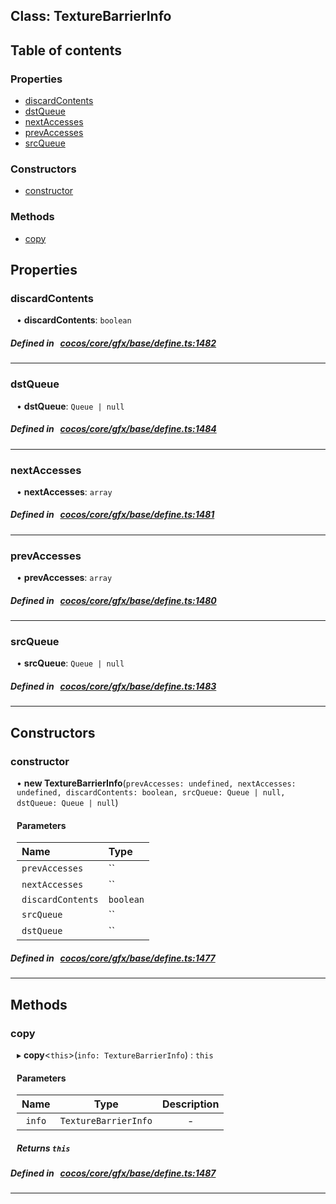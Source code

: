 
## Class: TextureBarrierInfo





<div class="table-of-content">
<h2>Table of contents</h2>


### Properties

- [ discardContents](#discardContents)
- [ dstQueue](#dstQueue)
- [ nextAccesses](#nextAccesses)
- [ prevAccesses](#prevAccesses)
- [ srcQueue](#srcQueue)

### Constructors

- [ constructor](#constructor)

### Methods

- [ copy](#copy)
</div>

## Properties


### discardContents
<div style="margin-left: 10px;">




•  **discardContents**:
`boolean` 
</div>

##### Defined in &nbsp;   [cocos/core/gfx/base/define.ts:1482](https://github.com/cocos-creator/engine/blob/c7bf6b8a9/cocos/core/gfx/base/define.ts#L1482)&nbsp;


___


### dstQueue
<div style="margin-left: 10px;">




•  **dstQueue**:
`Queue | null` 
</div>

##### Defined in &nbsp;   [cocos/core/gfx/base/define.ts:1484](https://github.com/cocos-creator/engine/blob/c7bf6b8a9/cocos/core/gfx/base/define.ts#L1484)&nbsp;


___


### nextAccesses
<div style="margin-left: 10px;">




•  **nextAccesses**:
`array` 
</div>

##### Defined in &nbsp;   [cocos/core/gfx/base/define.ts:1481](https://github.com/cocos-creator/engine/blob/c7bf6b8a9/cocos/core/gfx/base/define.ts#L1481)&nbsp;


___


### prevAccesses
<div style="margin-left: 10px;">




•  **prevAccesses**:
`array` 
</div>

##### Defined in &nbsp;   [cocos/core/gfx/base/define.ts:1480](https://github.com/cocos-creator/engine/blob/c7bf6b8a9/cocos/core/gfx/base/define.ts#L1480)&nbsp;


___


### srcQueue
<div style="margin-left: 10px;">




•  **srcQueue**:
`Queue | null` 
</div>

##### Defined in &nbsp;   [cocos/core/gfx/base/define.ts:1483](https://github.com/cocos-creator/engine/blob/c7bf6b8a9/cocos/core/gfx/base/define.ts#L1483)&nbsp;


___

<!---->
## Constructors


### constructor
<div style="margin-left: 10px;">

• **new TextureBarrierInfo**(`prevAccesses: undefined, nextAccesses: undefined, discardContents: boolean, srcQueue: Queue | null, dstQueue: Queue | null`)

#### Parameters

| Name | Type |
| :------ | :------ |
| `prevAccesses` | `` |
| `nextAccesses` | `` |
| `discardContents` | `boolean` |
| `srcQueue` | `` |
| `dstQueue` | `` |
</div>

##### Defined in &nbsp;   [cocos/core/gfx/base/define.ts:1477](https://github.com/cocos-creator/engine/blob/c7bf6b8a9/cocos/core/gfx/base/define.ts#L1477)&nbsp;


---

<!---->
## Methods

### copy

<div style="margin-left: 10px;">

▸   **copy**<`this`\>(`info: TextureBarrierInfo`) : `this`



#### Parameters

| Name | Type | Description |
| :------: | :------: | :------: |
| `info` | `TextureBarrierInfo` | - |


##### Returns `this`
</div>

##### Defined in &nbsp;   [cocos/core/gfx/base/define.ts:1487](https://github.com/cocos-creator/engine/blob/c7bf6b8a9/cocos/core/gfx/base/define.ts#L1487)&nbsp;
___
<!---->




